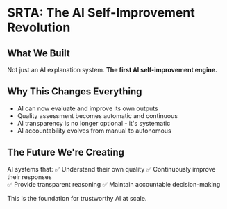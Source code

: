 # SRTA: The AI Self-Improvement Revolution

## What We Built
Not just an AI explanation system.
**The first AI self-improvement engine.**

## Why This Changes Everything
- AI can now evaluate and improve its own outputs
- Quality assessment becomes automatic and continuous
- AI transparency is no longer optional - it's systematic
- AI accountability evolves from manual to autonomous

## The Future We're Creating
AI systems that:
✅ Understand their own quality
✅ Continuously improve their responses  
✅ Provide transparent reasoning
✅ Maintain accountable decision-making

This is the foundation for trustworthy AI at scale.
